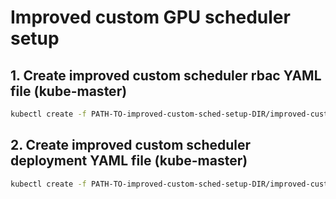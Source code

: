 # Improved custom GPU scheduler setup

## 1\. Create improved custom scheduler rbac YAML file (kube-master)

```bash
kubectl create -f PATH-TO-improved-custom-sched-setup-DIR/improved-custom-sched-setup/improved-custom-scheduler-rbac.yaml
```

## 2\. Create improved custom scheduler deployment YAML file (kube-master)

```bash
kubectl create -f PATH-TO-improved-custom-sched-setup-DIR/improved-custom-sched-setup/improved-custom-scheduler-dep.yaml
```
